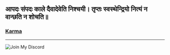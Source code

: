 <!--
**prateek-chaubey/prateek-chaubey** is a ✨ _special_ ✨ repository because its `README.md` (this file) appears on your GitHub profile.

Here are some ideas to get you started:

- 🔭 I’m currently working on ...
- 🌱 I’m currently learning ...
- 👯 I’m looking to collaborate on ...
- 🤔 I’m looking for help with ...
- 💬 Ask me about ...
- 📫 How to reach me: ...
- 😄 Pronouns: ...
- ⚡ Fun fact: ...
-->
## आपदः संपदः काले दैवादेवेति निश्चयी। तृप्तः स्वस्थेन्द्रियो नित्यं न वान्छति न शोचति॥

### [Karma](https://hinduism.stackexchange.com/questions/2399/is-our-destiny-predetermined-if-yes-then-why-do-our-actions-affect-our-karma)
---

![Join My Discord](https://discordapp.com/api/guilds/873544368982720593/widget.png?style=banner3)
<!--
<Img src="https://sleeping-oars.000webhostapp.com?invite=8DsczzxU9E" >
